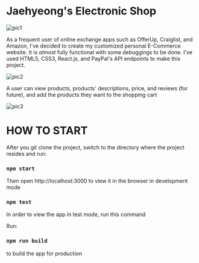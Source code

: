 # Jaehyeong's Electronic Shop

![pic1](https://user-images.githubusercontent.com/32945767/55677836-10b9be80-58a4-11e9-8ae9-a9844e2971af.jpg)

As a frequent user of online exchange apps such as OfferUp, Craiglist, and Amazon, I've decided to create my customized personal E-Commerce website. It is *almost* fully functional with some debuggings to be done. I've used HTML5, CSS3, React.js, and PayPal's API endpoints to make this project.

![pic2](https://user-images.githubusercontent.com/32945767/55677837-10b9be80-58a4-11e9-8762-37049d2a481e.jpg)

A user can view products, products' descriptions, price, and reviews (for future), and add the products they want to the shopping cart

![pic3](https://user-images.githubusercontent.com/32945767/55677838-10b9be80-58a4-11e9-8b80-663e827cab84.jpg)


# HOW TO START

After you git clone the project, switch to the directory where the project resides
and run:

### `npm start`

Then open http://localhost:3000 to view it in the browser in development mode <br>

### `npm test`

In order to view the app in test mode,
run this command

Run:

### `npm run build`

to build the app for production

